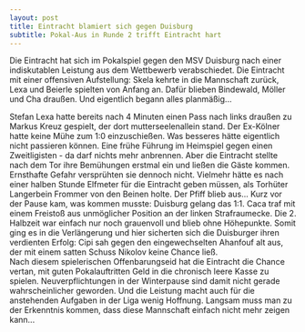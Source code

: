 ```yaml
---
layout: post
title: Eintracht blamiert sich gegen Duisburg
subtitle: Pokal-Aus in Runde 2 trifft Eintracht hart
---
```


Die Eintracht hat sich im Pokalspiel gegen den MSV Duisburg nach einer indiskutablen Leistung aus dem Wettbewerb verabschiedet. Die Eintracht mit einer offensiven Aufstellung: Skela kehrte in die Mannschaft zurück, Lexa und Beierle spielten von Anfang an. Dafür blieben Bindewald, Möller und Cha draußen. Und eigentlich begann alles planmäßig...

Stefan Lexa hatte bereits nach 4 Minuten einen Pass nach links draußen zu Markus Kreuz gespielt, der dort mutterseelenallein stand. Der Ex-Kölner hatte keine Mühe zum 1:0 einzuschießen. Was besseres hätte eigentlich nicht passieren können. Eine frühe Führung im Heimspiel gegen einen Zweitligisten - da darf nichts mehr anbrennen. Aber die Eintracht stellte nach dem Tor ihre Bemühungen erstmal ein und ließen die Gäste kommen. Ernsthafte Gefahr versprühten sie dennoch nicht. Vielmehr hätte es nach einer halben Stunde Elfmeter für die Eintracht geben müssen, als Torhüter Langerbein Frommer von den Beinen holte. Der Pfiff blieb aus... Kurz vor der Pause kam, was kommen musste: Duisburg gelang das 1:1. Caca traf mit einem Freistoß aus unmöglicher Position an der linken Strafraumecke. Die 2. Halbzeit war einfach nur noch grauenvoll und blieb ohne Höhepunkte. Somit ging es in die Verlängerung und hier sicherten sich die Duisburger ihren verdienten Erfolg: Cipi sah gegen den eingewechselten Ahanfouf alt aus, der mit einem satten Schuss Nikolov keine Chance ließ.  
Nach diesem spielerischen Offenbarungseid hat die Eintracht die Chance vertan, mit guten Pokalauftritten Geld in die chronisch leere Kasse zu spielen. Neuverpflichtungen in der Winterpause sind damit nicht gerade wahrscheinlicher geworden. Und die Leistung macht auch für die anstehenden Aufgaben in der Liga wenig Hoffnung. Langsam muss man zu der Erkenntnis kommen, dass diese Mannschaft einfach nicht mehr zeigen kann...
